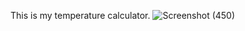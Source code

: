 This is my temperature calculator.
![Screenshot (450)](https://user-images.githubusercontent.com/89866015/159154769-3410dca3-4ac0-483a-9dbe-b5bfc1105891.png)
